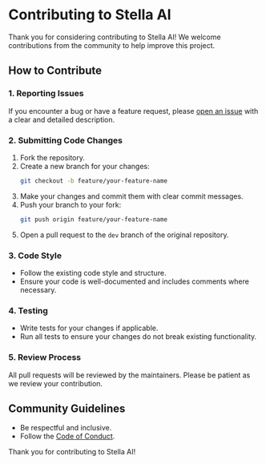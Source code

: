 # Contributing to Stella AI

Thank you for considering contributing to Stella AI! We welcome contributions from the community to help improve this project.

## How to Contribute

### 1. Reporting Issues
If you encounter a bug or have a feature request, please [open an issue](https://github.com/StellaX-AI/editingPad/issues) with a clear and detailed description.

### 2. Submitting Code Changes
1. Fork the repository.
2. Create a new branch for your changes:
    ```bash
    git checkout -b feature/your-feature-name
    ```
3. Make your changes and commit them with clear commit messages.
4. Push your branch to your fork:
    ```bash
    git push origin feature/your-feature-name
    ```
5. Open a pull request to the `dev` branch of the original repository.

### 3. Code Style
- Follow the existing code style and structure.
- Ensure your code is well-documented and includes comments where necessary.

### 4. Testing
- Write tests for your changes if applicable.
- Run all tests to ensure your changes do not break existing functionality.

### 5. Review Process
All pull requests will be reviewed by the maintainers. Please be patient as we review your contribution.

## Community Guidelines
- Be respectful and inclusive.
- Follow the [Code of Conduct](./CODE_OF_CONDUCT.md).

Thank you for contributing to Stella AI!